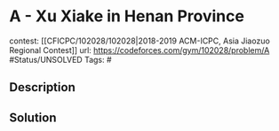 # A - Xu Xiake in Henan Province

contest: [[CFICPC/102028/102028|2018-2019 ACM-ICPC, Asia Jiaozuo Regional Contest]]
url: https://codeforces.com/gym/102028/problem/A
#Status/UNSOLVED
Tags: #

## Description

## Solution

